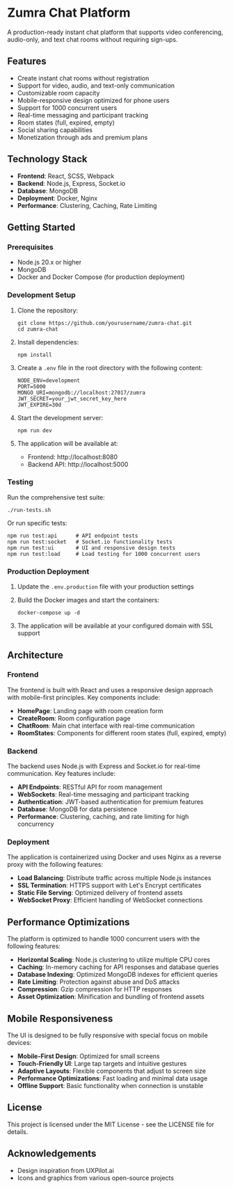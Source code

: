 # Zumra Chat Platform

A production-ready instant chat platform that supports video conferencing, audio-only, and text chat rooms without requiring sign-ups.

## Features

- Create instant chat rooms without registration
- Support for video, audio, and text-only communication
- Customizable room capacity
- Mobile-responsive design optimized for phone users
- Support for 1000 concurrent users
- Real-time messaging and participant tracking
- Room states (full, expired, empty)
- Social sharing capabilities
- Monetization through ads and premium plans

## Technology Stack

- **Frontend**: React, SCSS, Webpack
- **Backend**: Node.js, Express, Socket.io
- **Database**: MongoDB
- **Deployment**: Docker, Nginx
- **Performance**: Clustering, Caching, Rate Limiting

## Getting Started

### Prerequisites

- Node.js 20.x or higher
- MongoDB
- Docker and Docker Compose (for production deployment)

### Development Setup

1. Clone the repository:
   ```
   git clone https://github.com/yourusername/zumra-chat.git
   cd zumra-chat
   ```

2. Install dependencies:
   ```
   npm install
   ```

3. Create a `.env` file in the root directory with the following content:
   ```
   NODE_ENV=development
   PORT=5000
   MONGO_URI=mongodb://localhost:27017/zumra
   JWT_SECRET=your_jwt_secret_key_here
   JWT_EXPIRE=30d
   ```

4. Start the development server:
   ```
   npm run dev
   ```

5. The application will be available at:
   - Frontend: http://localhost:8080
   - Backend API: http://localhost:5000

### Testing

Run the comprehensive test suite:

```
./run-tests.sh
```

Or run specific tests:

```
npm run test:api      # API endpoint tests
npm run test:socket   # Socket.io functionality tests
npm run test:ui       # UI and responsive design tests
npm run test:load     # Load testing for 1000 concurrent users
```

### Production Deployment

1. Update the `.env.production` file with your production settings

2. Build the Docker images and start the containers:
   ```
   docker-compose up -d
   ```

3. The application will be available at your configured domain with SSL support

## Architecture

### Frontend

The frontend is built with React and uses a responsive design approach with mobile-first principles. Key components include:

- **HomePage**: Landing page with room creation form
- **CreateRoom**: Room configuration page
- **ChatRoom**: Main chat interface with real-time communication
- **RoomStates**: Components for different room states (full, expired, empty)

### Backend

The backend uses Node.js with Express and Socket.io for real-time communication. Key features include:

- **API Endpoints**: RESTful API for room management
- **WebSockets**: Real-time messaging and participant tracking
- **Authentication**: JWT-based authentication for premium features
- **Database**: MongoDB for data persistence
- **Performance**: Clustering, caching, and rate limiting for high concurrency

### Deployment

The application is containerized using Docker and uses Nginx as a reverse proxy with the following features:

- **Load Balancing**: Distribute traffic across multiple Node.js instances
- **SSL Termination**: HTTPS support with Let's Encrypt certificates
- **Static File Serving**: Optimized delivery of frontend assets
- **WebSocket Proxy**: Efficient handling of WebSocket connections

## Performance Optimizations

The platform is optimized to handle 1000 concurrent users with the following features:

- **Horizontal Scaling**: Node.js clustering to utilize multiple CPU cores
- **Caching**: In-memory caching for API responses and database queries
- **Database Indexing**: Optimized MongoDB indexes for efficient queries
- **Rate Limiting**: Protection against abuse and DoS attacks
- **Compression**: Gzip compression for HTTP responses
- **Asset Optimization**: Minification and bundling of frontend assets

## Mobile Responsiveness

The UI is designed to be fully responsive with special focus on mobile devices:

- **Mobile-First Design**: Optimized for small screens
- **Touch-Friendly UI**: Large tap targets and intuitive gestures
- **Adaptive Layouts**: Flexible components that adjust to screen size
- **Performance Optimizations**: Fast loading and minimal data usage
- **Offline Support**: Basic functionality when connection is unstable

## License

This project is licensed under the MIT License - see the LICENSE file for details.

## Acknowledgements

- Design inspiration from UXPilot.ai
- Icons and graphics from various open-source projects
